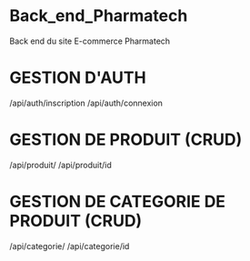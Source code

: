 # Back_end_Pharmatech

Back end du site E-commerce Pharmatech

# GESTION D'AUTH

/api/auth/inscription
/api/auth/connexion

# GESTION DE PRODUIT (CRUD)

/api/produit/
/api/produit/id

# GESTION DE CATEGORIE DE PRODUIT (CRUD)

/api/categorie/
/api/categorie/id
